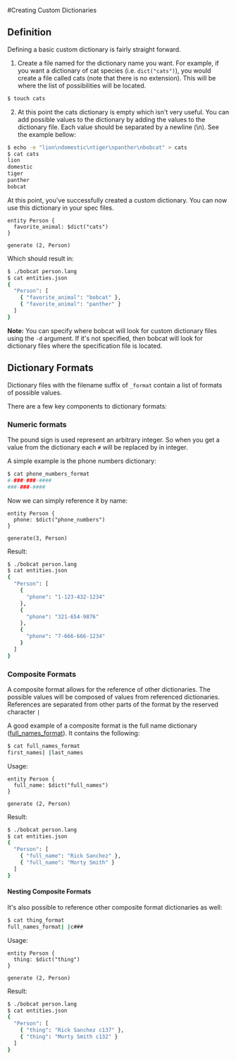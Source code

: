 #Creating Custom Dictionaries

## Definition

Defining a basic custom dictionary is fairly straight forward.

1. Create a file named for the dictionary name you want. For example, if you want a dictionary of cat species (i.e. `dict("cats")`), you would create a file called cats (note that there is no extension). This will be where the list of possibilities will be located.
```bash
$ touch cats
```

2. At this point the cats dictionary is empty which isn't very useful. You can add possible values to the dictionary by adding the values to the dictionary file. Each value should be separated by a newline (\n). See the example bellow:
```bash
$ echo -e "lion\ndomestic\ntiger\npanther\nbobcat" > cats
$ cat cats
lion
domestic
tiger
panther
bobcat
```

At this point, you've successfully created a custom dictionary. You can now use this dictionary in your spec files.

```example-success
entity Person {
  favorite_animal: $dict("cats")
}

generate (2, Person)
```

Which should result in:

```bash
$ ./bobcat person.lang
$ cat entities.json
{
  "Person": [
    { "favorite_animal": "bobcat" },
    { "favorite_animal": "panther" }
  ]
}
```

**Note:** You can specify where bobcat will look for custom dictionary files using the `-d` argument. If it's not specified, then bobcat will look for dictionary files where the specification file is located.

## Dictionary Formats

Dictionary files with the filename suffix of `_format` contain a list of formats of possible values.

There are a few key components to dictionary formats:

### Numeric formats

The pound sign is used represent an arbitrary integer. So when you get a value from the dictionary each `#` will be replaced by in integer.

A simple example is the phone numbers dictionary:

```bash
$ cat phone_numbers_format
#-###-###-####
###-###-####
```

Now we can simply reference it by name:

```example-success
entity Person {
  phone: $dict("phone_numbers")
}

generate(3, Person)
```

Result:

```bash
$ ./bobcat person.lang
$ cat entities.json
{
  "Person": [
    {
      "phone": "1-123-432-1234"
    },
    {
      "phone": "321-654-9876"
    },
    {
      "phone": "7-666-666-1234"
    }
  ]
}
```

### Composite Formats

A composite format allows for the reference of other dictionaries. The possible values will be composed of values from referenced dictionaries. References are separated from other parts of the format by the reserved character `|`

A good example of a composite format is the full name dictionary ([full_names_format](https://github.com/ThoughtWorksStudios/bobcat/blob/master/dictionary/data/en/full_names_format)). It contains the following:

```bash
$ cat full_names_format
first_names| |last_names
```

Usage:

```example-success
entity Person {
  full_name: $dict("full_names")
}

generate (2, Person)
```

Result:

```bash
$ ./bobcat person.lang
$ cat entities.json
{
  "Person": [
    { "full_name": "Rick Sanchez" },
    { "full_name": "Morty Smith" }
  ]
}
```

#### Nesting Composite Formats
It's also possible to reference other composite format dictionaries as well:

```bash
$ cat thing_format
full_names_format| |c###
```

Usage:

```example-success
entity Person {
  thing: $dict("thing")
}

generate (2, Person)
```

Result:
```bash
$ ./bobcat person.lang
$ cat entities.json
{
  "Person": [
    { "thing": "Rick Sanchez c137" },
    { "thing": "Morty Smith c132" }
  ]
}
```
